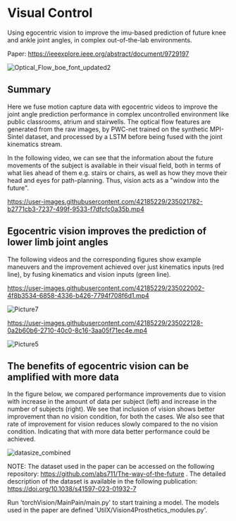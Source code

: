 # Visual Control
Using egocentric vision to improve the imu-based prediction of future knee and ankle joint angles, in complex out-of-the-lab environments.

Paper: https://ieeexplore.ieee.org/abstract/document/9729197

![Optical_Flow_boe_font_updated2](https://user-images.githubusercontent.com/42185229/177664658-80144c7c-4224-4de4-aeac-fae5744160ac.png)

## Summary
Here we fuse motion capture data with egocentric videos to improve the joint angle prediction performance in complex uncontrolled environment like public classrooms, atrium and stairwells. The optical flow features are generated from the raw images, by PWC-net trained on the synthetic MPI-Sintel dataset, and processed by a LSTM before being fused with the joint kinematics stream.

In the following video, we can see that the information about the future movements of the subject is available in their visual field, both in terms of what lies ahead of them e.g. stairs or chairs, as well as how they move their head and eyes for path-planning. Thus, vision acts as a "window into the future".

https://user-images.githubusercontent.com/42185229/235021782-b2771cb3-7237-499f-9533-f7dfcfc0a35b.mp4


## Egocentric vision improves the prediction of lower limb joint angles

The following videos and the corresponding figures show example maneuvers and the improvement achieved over just kinematics inputs (red line), by fusing kinematics and vision inputs (green line).


https://user-images.githubusercontent.com/42185229/235022002-4f8b3534-6858-4336-b426-7794f708f6d1.mp4

![Picture7](https://user-images.githubusercontent.com/42185229/235016499-e5d20136-b3bd-49ab-8f55-45dfff6e6196.png)


https://user-images.githubusercontent.com/42185229/235022128-0a2b60b6-2710-40c0-8c16-3aa05f71ec4e.mp4

![Picture5](https://user-images.githubusercontent.com/42185229/235016525-484c83f7-026a-4596-a24c-eee5ce55b29a.png)



## The benefits of egocentric vision can be amplified with more data

In the figure below, we compared performance improvements due to vision with increase in the amount of data per subject (left) and increase in the number of subjects (right). We see that inclusion of vision shows better improvement than no vision condition, for both the cases. We also see that rate of improvement for vision reduces slowly compared to the no vision condition. Indicating that with more data better performance could be achieved.

![datasize_combined](https://user-images.githubusercontent.com/42185229/235016538-4fb904cd-0d2c-4a7e-81bb-ea9b76ef27d7.png)

NOTE: The dataset used in the paper can be accessed on the following repository: https://github.com/abs711/The-way-of-the-future . The detailed description of the dataset is available in the following publication: https://doi.org/10.1038/s41597-023-01932-7

Run 'torchVision/MainPain/main.py' to start training a model. The models used in the paper are defined 'UtilX/Vision4Prosthetics_modules.py'. 
